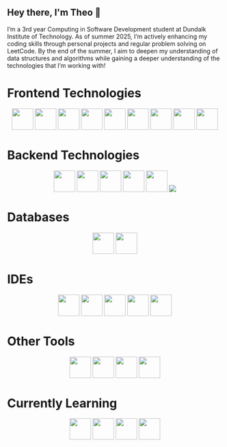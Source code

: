 ## Hey there, I'm Theo 👋

I’m a 3rd year Computing in Software Development student at Dundalk Institute of Technology. As of summer 2025, I’m actively enhancing my coding skills through personal projects and regular problem solving on LeetCode. By the end of the summer, I aim to deepen my understanding of data structures and algorithms while gaining a deeper understanding of the technologies that I’m working with!

# Frontend Technologies
<p align="center">
  <img src="https://cdn.jsdelivr.net/gh/devicons/devicon@latest/icons/javascript/javascript-original.svg" width="50"/>
  <img src="https://cdn.jsdelivr.net/gh/devicons/devicon@latest/icons/typescript/typescript-original.svg" width="50"/>
  <img src="https://cdn.jsdelivr.net/gh/devicons/devicon@latest/icons/react/react-original.svg" width="50"/>
  <img src="https://cdn.jsdelivr.net/gh/devicons/devicon@latest/icons/html5/html5-original.svg" width="50"/>
  <img src="https://cdn.jsdelivr.net/gh/devicons/devicon@latest/icons/css3/css3-original.svg" width="50"/>
  <img src="https://cdn.jsdelivr.net/gh/devicons/devicon@latest/icons/sass/sass-original.svg" width="50"/>
  <img src="https://cdn.jsdelivr.net/gh/devicons/devicon@latest/icons/tailwindcss/tailwindcss-original.svg" width="50"/>
  <img src="https://cdn.jsdelivr.net/gh/devicons/devicon@latest/icons/axios/axios-plain-wordmark.svg" width="50"/>
  <img src="https://cdn.jsdelivr.net/gh/devicons/devicon@latest/icons/vitejs/vitejs-original.svg" width="50"/>
</p>

# Backend Technologies
<p align="center">
  <img src="https://cdn.jsdelivr.net/gh/devicons/devicon@latest/icons/nodejs/nodejs-original-wordmark.svg" width="50"/>
  <img src="https://cdn.jsdelivr.net/gh/devicons/devicon@latest/icons/express/express-original-wordmark.svg" width="50"/>
  <img src="https://cdn.jsdelivr.net/gh/devicons/devicon@latest/icons/laravel/laravel-original.svg" width="50"/>
  <img src="https://cdn.jsdelivr.net/gh/devicons/devicon@latest/icons/java/java-original.svg" width="50"/>
  <img src="https://cdn.jsdelivr.net/gh/devicons/devicon@latest/icons/php/php-original.svg" width="50"/>
  <img src="https://cdn.jsdelivr.net/gh/devicons/devicon@latest/icons/cplusplus/cplusplus-original.svg" />
</p>

# Databases
<p align="center">
  <img src="https://cdn.jsdelivr.net/gh/devicons/devicon@latest/icons/mongodb/mongodb-original.svg" width="50"/>
  <img src="https://cdn.jsdelivr.net/gh/devicons/devicon@latest/icons/mysql/mysql-original-wordmark.svg" width="50"/>
</p>

# IDEs
<p align="center">
  <img src="https://cdn.jsdelivr.net/gh/devicons/devicon@latest/icons/vscode/vscode-original.svg" width="50"/>
  <img src="https://cdn.jsdelivr.net/gh/devicons/devicon@latest/icons/intellij/intellij-original.svg" width="50"/>
  <img src="https://cdn.jsdelivr.net/gh/devicons/devicon@latest/icons/clion/clion-original.svg" width="50"/>
  <img src="https://cdn.jsdelivr.net/gh/devicons/devicon@latest/icons/eclipse/eclipse-original-wordmark.svg" width="50"/>
  <img src="https://upload.wikimedia.org/wikipedia/commons/thumb/9/98/Apache_NetBeans_Logo.svg/1776px-Apache_NetBeans_Logo.svg.png" width="50"/>
</p>

# Other Tools
<p align="center">
  <img src="https://cdn.jsdelivr.net/gh/devicons/devicon@latest/icons/figma/figma-original.svg" width="50"/>
  <img src="https://cdn.jsdelivr.net/gh/devicons/devicon@latest/icons/github/github-original.svg" width="50"/>
  <img src="https://cdn.jsdelivr.net/gh/devicons/devicon@latest/icons/git/git-original.svg" width="50"/>
  <img src="https://cdn.jsdelivr.net/gh/devicons/devicon@latest/icons/trello/trello-original.svg" width="50"/>
</p>

# Currently Learning
<p align="center">
  <img src="https://cdn.jsdelivr.net/gh/devicons/devicon@latest/icons/python/python-original.svg" width="50"/>
  <img src="https://cdn.jsdelivr.net/gh/devicons/devicon@latest/icons/spring/spring-original.svg" width="50"/>
  <img src="https://cdn.jsdelivr.net/gh/devicons/devicon@latest/icons/vercel/vercel-original.svg" width="50" />
  <img src="https://cdn.jsdelivr.net/gh/devicons/devicon@latest/icons/heroku/heroku-original.svg" width="50" />
</p>

<!--
**theo-picar1/theo-picar1** is a ✨ _special_ ✨ repository because its `README.md` (this file) appears on your GitHub profile.

Here are some ideas to get you started:

- 🔭 I’m currently working on ...
- 🌱 I’m currently learning ...
- 👯 I’m looking to collaborate on ...
- 🤔 I’m looking for help with ...
- 💬 Ask me about ...
- 📫 How to reach me: ...
- 😄 Pronouns: ...
- ⚡ Fun fact: ...
-->
